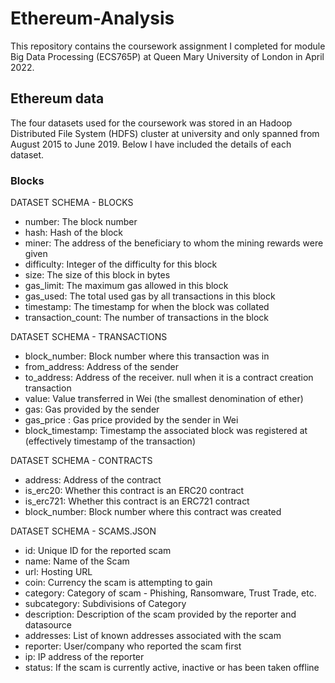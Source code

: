 # Ethereum-Analysis
This repository contains the coursework assignment I completed for module Big Data Processing (ECS765P) at Queen Mary University of London in April 2022.

## Ethereum data
The four datasets used for the coursework was stored in an Hadoop Distributed File System (HDFS) cluster at university and only spanned from August 2015 to June 2019. Below I have included the details of each dataset.

### Blocks 

DATASET SCHEMA - BLOCKS
- number: The block number
- hash: Hash of the block
- miner: The address of the beneficiary to whom the mining rewards were given
- difficulty: Integer of the difficulty for this block
- size: The size of this block in bytes
- gas_limit: The maximum gas allowed in this block
- gas_used: The total used gas by all transactions in this block
- timestamp: The timestamp for when the block was collated
- transaction_count: The number of transactions in the block

DATASET SCHEMA - TRANSACTIONS
- block_number: Block number where this transaction was in
- from_address: Address of the sender
- to_address: Address of the receiver. null when it is a contract creation transaction
- value: Value transferred in Wei (the smallest denomination of ether)
- gas: Gas provided by the sender
- gas_price : Gas price provided by the sender in Wei
- block_timestamp: Timestamp the associated block was registered at (effectively timestamp of the transaction)

DATASET SCHEMA - CONTRACTS
- address: Address of the contract
- is_erc20: Whether this contract is an ERC20 contract
- is_erc721: Whether this contract is an ERC721 contract
- block_number: Block number where this contract was created

DATASET SCHEMA - SCAMS.JSON
- id: Unique ID for the reported scam
- name: Name of the Scam
- url: Hosting URL
- coin: Currency the scam is attempting to gain 
- category: Category of scam - Phishing, Ransomware, Trust Trade, etc.
- subcategory: Subdivisions of Category
- description: Description of the scam provided by the reporter and datasource
- addresses: List of known addresses associated with the scam
- reporter: User/company who reported the scam first
- ip: IP address of the reporter
- status: If the scam is currently active, inactive or has been taken offline
